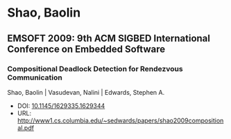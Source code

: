 # Shao, Baolin

## EMSOFT 2009: 9th ACM SIGBED International Conference on Embedded Software

### Compositional Deadlock Detection for Rendezvous Communication
Shao, Baolin | Vasudevan, Nalini | Edwards, Stephen A.
* DOI: [10.1145/1629335.1629344](https://doi.org/10.1145/1629335.1629344)
* URL: <http://www1.cs.columbia.edu/~sedwards/papers/shao2009compositional.pdf>

